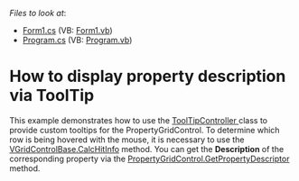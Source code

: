 <!-- default file list -->
*Files to look at*:

* [Form1.cs](./CS/WindowsApplication32/Form1.cs) (VB: [Form1.vb](./VB/WindowsApplication32/Form1.vb))
* [Program.cs](./CS/WindowsApplication32/Program.cs) (VB: [Program.vb](./VB/WindowsApplication32/Program.vb))
<!-- default file list end -->
# How to display property description via ToolTip


<p>This example demonstrates how to use the <a href="http://documentation.devexpress.com/#CoreLibraries/DevExpressUtilsToolTipControllerMembersTopicAll">ToolTipController </a> class to provide custom tooltips for the PropertyGridControl.  To determine which row is being hovered with the mouse, it is necessary to use the <a href="http://documentation.devexpress.com/#WindowsForms/DevExpressXtraVerticalGridVGridControlBase_CalcHitInfotopic">VGridControlBase.CalcHitInfo</a>  method. You can get the <strong>Description</strong> of the corresponding property via the <a href="http://documentation.devexpress.com/#WindowsForms/DevExpressXtraVerticalGridPropertyGridControl_GetPropertyDescriptortopic">PropertyGridControl.GetPropertyDescriptor</a> method.</p>

<br/>


